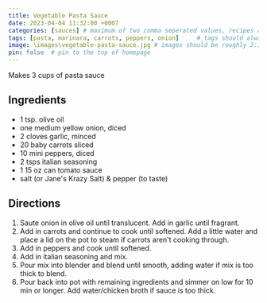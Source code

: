 ```yaml
---
title: Vegetable Pasta Sauce
date: 2023-04-04 11:32:00 +0007 
categories: [sauces] # maximum of two comma seperated values, recipes are organized in folders based on the category
tags: [pasta, marinara, carrots, peppers, onion]     # tags should always be lowercase
image: \images\vegetable-pasta-sauce.jpg # images should be roughly 2:1 ratio
pin: false  # pin to the top of homepage
---
```


Makes 3 cups of pasta sauce

## Ingredients

* 1 tsp. olive oil
* one medium yellow onion, diced
* 2 cloves garlic, minced
* 20 baby carrots sliced
* 10 mini peppers, diced
* 2 tsps italian seasoning
* 1 15 oz can tomato sauce
* salt (or Jane's Krazy Salt) & pepper (to taste)


## Directions

1. Saute onion in olive oil until translucent. Add in garlic until fragrant.
2. Add in carrots and continue to cook until softened. Add a little water and place a lid on the pot to steam if carrots aren't cooking through.
3. Add in peppers and cook until softened.
4. Add in italian seasoning and mix.
5. Pour mix into blender and blend until smooth, adding water if mix is too thick to blend.
6. Pour back into pot with remaining ingredients and simmer on low for 10 min or longer. Add water/chicken broth if sauce is too thick.

